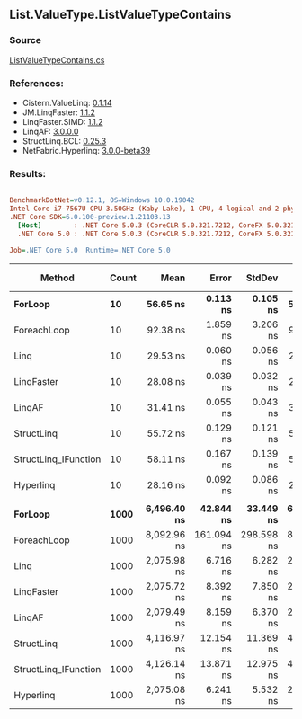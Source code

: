 ﻿## List.ValueType.ListValueTypeContains

### Source
[ListValueTypeContains.cs](../LinqBenchmarks/List/ValueType/ListValueTypeContains.cs)

### References:
- Cistern.ValueLinq: [0.1.14](https://www.nuget.org/packages/Cistern.ValueLinq/0.1.14)
- JM.LinqFaster: [1.1.2](https://www.nuget.org/packages/JM.LinqFaster/1.1.2)
- LinqFaster.SIMD: [1.1.2](https://www.nuget.org/packages/LinqFaster.SIMD/1.0.3)
- LinqAF: [3.0.0.0](https://www.nuget.org/packages/LinqAF/3.0.0.0)
- StructLinq.BCL: [0.25.3](https://www.nuget.org/packages/StructLinq.BCL/0.25.3)
- NetFabric.Hyperlinq: [3.0.0-beta39](https://www.nuget.org/packages/NetFabric.Hyperlinq/3.0.0-beta39)

### Results:
``` ini

BenchmarkDotNet=v0.12.1, OS=Windows 10.0.19042
Intel Core i7-7567U CPU 3.50GHz (Kaby Lake), 1 CPU, 4 logical and 2 physical cores
.NET Core SDK=6.0.100-preview.1.21103.13
  [Host]        : .NET Core 5.0.3 (CoreCLR 5.0.321.7212, CoreFX 5.0.321.7212), X64 RyuJIT
  .NET Core 5.0 : .NET Core 5.0.3 (CoreCLR 5.0.321.7212, CoreFX 5.0.321.7212), X64 RyuJIT

Job=.NET Core 5.0  Runtime=.NET Core 5.0  

```
|               Method | Count |        Mean |      Error |     StdDev |      Median | Ratio | RatioSD |  Gen 0 | Gen 1 | Gen 2 | Allocated |
|--------------------- |------ |------------:|-----------:|-----------:|------------:|------:|--------:|-------:|------:|------:|----------:|
|              **ForLoop** |    **10** |    **56.65 ns** |   **0.113 ns** |   **0.105 ns** |    **56.63 ns** |  **1.00** |    **0.00** |      **-** |     **-** |     **-** |         **-** |
|          ForeachLoop |    10 |    92.38 ns |   1.859 ns |   3.206 ns |    90.81 ns |  1.65 |    0.06 |      - |     - |     - |         - |
|                 Linq |    10 |    29.53 ns |   0.060 ns |   0.056 ns |    29.54 ns |  0.52 |    0.00 |      - |     - |     - |         - |
|           LinqFaster |    10 |    28.08 ns |   0.039 ns |   0.032 ns |    28.08 ns |  0.50 |    0.00 |      - |     - |     - |         - |
|               LinqAF |    10 |    31.41 ns |   0.055 ns |   0.043 ns |    31.40 ns |  0.55 |    0.00 |      - |     - |     - |         - |
|           StructLinq |    10 |    55.72 ns |   0.129 ns |   0.121 ns |    55.72 ns |  0.98 |    0.00 | 0.0191 |     - |     - |      40 B |
| StructLinq_IFunction |    10 |    58.11 ns |   0.167 ns |   0.139 ns |    58.08 ns |  1.03 |    0.00 |      - |     - |     - |         - |
|            Hyperlinq |    10 |    28.16 ns |   0.092 ns |   0.086 ns |    28.15 ns |  0.50 |    0.00 |      - |     - |     - |         - |
|                      |       |             |            |            |             |       |         |        |       |       |           |
|              **ForLoop** |  **1000** | **6,496.40 ns** |  **42.844 ns** |  **33.449 ns** | **6,485.06 ns** |  **1.00** |    **0.00** |      **-** |     **-** |     **-** |         **-** |
|          ForeachLoop |  1000 | 8,092.96 ns | 161.094 ns | 298.598 ns | 8,018.65 ns |  1.24 |    0.05 |      - |     - |     - |         - |
|                 Linq |  1000 | 2,075.98 ns |   6.716 ns |   6.282 ns | 2,074.15 ns |  0.32 |    0.00 |      - |     - |     - |         - |
|           LinqFaster |  1000 | 2,075.72 ns |   8.392 ns |   7.850 ns | 2,073.50 ns |  0.32 |    0.00 |      - |     - |     - |         - |
|               LinqAF |  1000 | 2,079.49 ns |   8.159 ns |   6.370 ns | 2,080.74 ns |  0.32 |    0.00 |      - |     - |     - |         - |
|           StructLinq |  1000 | 4,116.97 ns |  12.154 ns |  11.369 ns | 4,112.99 ns |  0.63 |    0.00 | 0.0153 |     - |     - |      40 B |
| StructLinq_IFunction |  1000 | 4,126.14 ns |  13.871 ns |  12.975 ns | 4,121.50 ns |  0.63 |    0.00 |      - |     - |     - |         - |
|            Hyperlinq |  1000 | 2,075.08 ns |   6.241 ns |   5.532 ns | 2,074.38 ns |  0.32 |    0.00 |      - |     - |     - |         - |
